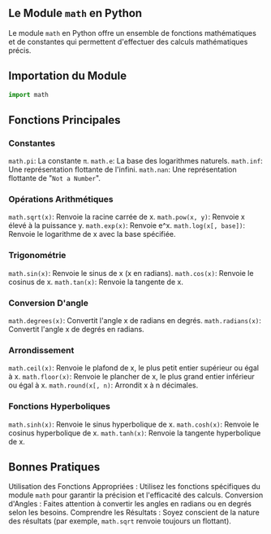 ## Le Module ```math``` en Python

Le module ```math``` en Python offre un ensemble de fonctions mathématiques et de constantes qui permettent d'effectuer des calculs mathématiques précis.

## Importation du Module
```python
import math
```
## Fonctions Principales

### Constantes

```math.pi```: La constante ```π```.
```math.e```: La base des logarithmes naturels.
```math.inf```: Une représentation flottante de l'infini.
```math.nan```: Une représentation flottante de "```Not a Number```".

### Opérations Arithmétiques

```math.sqrt(x)```: Renvoie la racine carrée de x.
```math.pow(x, y)```: Renvoie x élevé à la puissance y.
```math.exp(x)```: Renvoie e^x.
```math.log(x[, base])```: Renvoie le logarithme de x avec la base spécifiée.

### Trigonométrie

```math.sin(x)```: Renvoie le sinus de x (x en radians).
```math.cos(x)```: Renvoie le cosinus de x.
```math.tan(x)```: Renvoie la tangente de x.

### Conversion D'angle

```math.degrees(x)```: Convertit l'angle x de radians en degrés.
```math.radians(x)```: Convertit l'angle x de degrés en radians.

### Arrondissement

```math.ceil(x)```: Renvoie le plafond de x, le plus petit entier supérieur ou égal à x.
```math.floor(x)```: Renvoie le plancher de x, le plus grand entier inférieur ou égal à x.
```math.round(x[, n)```: Arrondit x à n décimales.

### Fonctions Hyperboliques

```math.sinh(x)```: Renvoie le sinus hyperbolique de x.
```math.cosh(x)```: Renvoie le cosinus hyperbolique de x.
```math.tanh(x)```: Renvoie la tangente hyperbolique de x.

## Bonnes Pratiques

Utilisation des Fonctions Appropriées : Utilisez les fonctions spécifiques du module ```math``` pour garantir la précision et l'efficacité des calculs.
Conversion d'Angles : Faites attention à convertir les angles en radians ou en degrés selon les besoins.
Comprendre les Résultats : Soyez conscient de la nature des résultats (par exemple, ```math.sqrt``` renvoie toujours un flottant).